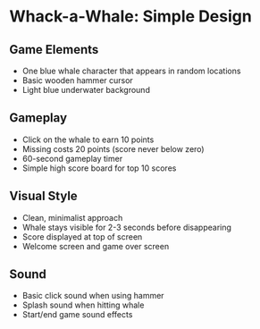 # Whack-a-Whale: Simple Design

## Game Elements
- One blue whale character that appears in random locations
- Basic wooden hammer cursor
- Light blue underwater background

## Gameplay
- Click on the whale to earn 10 points
- Missing costs 20 points (score never below zero)
- 60-second gameplay timer
- Simple high score board for top 10 scores

## Visual Style
- Clean, minimalist approach
- Whale stays visible for 2-3 seconds before disappearing
- Score displayed at top of screen
- Welcome screen and game over screen

## Sound
- Basic click sound when using hammer
- Splash sound when hitting whale
- Start/end game sound effects

